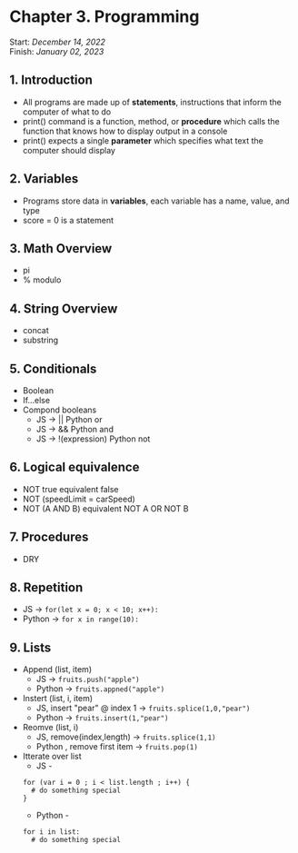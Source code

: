 # Chapter 3. Programming

Start: _December 14, 2022_<br />
Finish: _January 02, 2023_

## 1. Introduction

- All programs are made up of **statements**, instructions that inform the computer of what to do
- print() command is a function, method, or **procedure** which calls the function that knows how to display output in a console
- print() expects a single **parameter** which specifies what text the computer should display

## 2. Variables

- Programs store data in **variables**, each variable has a name, value, and type
- score = 0 is a statement

## 3. Math Overview

- pi
- % modulo

## 4. String Overview

- concat
- substring

## 5. Conditionals

- Boolean
- If...else
- Compond booleans
  - JS -> || Python or
  - JS -> && Python and
  - JS -> !(expression) Python not

## 6. Logical equivalence

- NOT true equivalent false
- NOT (speedLimit = carSpeed)
- NOT (A AND B) equivalent NOT A OR NOT B

## 7. Procedures

- DRY

## 8. Repetition

- JS -> `for(let x = 0; x < 10; x++):`
- Python -> `for x in range(10):`

## 9. Lists

- Append (list, item)
  - JS -> `fruits.push("apple")`
  - Python -> `fruits.appned("apple")`
- Instert (list, i, item)
  - JS, insert "pear" @ index 1 -> `fruits.splice(1,0,"pear")`
  - Python -> `fruits.insert(1,"pear")`
- Reomve (list, i)
  - JS, remove(index,length) -> `fruits.splice(1,1)`
  - Python , remove first item -> `fruits.pop(1)`
- Itterate over list
  - JS -
  ```
  for (var i = 0 ; i < list.length ; i++) {
    # do something special
  }
  ```
  - Python -
  ```
  for i in list:
    # do something special
  ```
